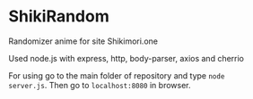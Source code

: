 # ShikiRandom
Randomizer anime for site Shikimori.one

Used node.js with express, http, body-parser, axios and cherrio

For using go to the main folder of repository and type <code>node server.js</code>.
Then go to <code>localhost:8080</code> in browser.

